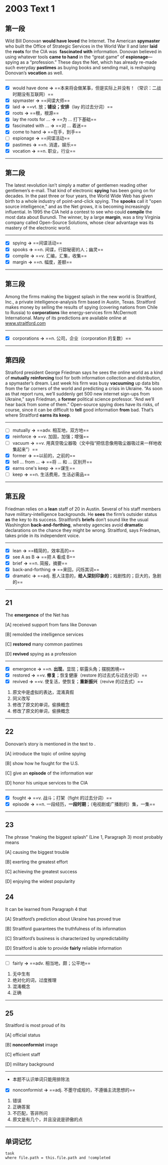 
# 2003 Text 1

## 第一段

Wild Bill Donovan **would have loved** the Internet. The American **spymaster** who built the Office of Strategic Services in the World War Ⅱ and later **laid** the **roots** for the CIA was  **fascinated with** information. Donovan believed in using whatever tools **came to hand** in the “great game” of **espionage**—spying as a “profession.” These days the Net, which has already re-made such everyday **pastimes** as buying books and sending mail, is reshaping Donovan’s **vocation** as well.

---

- [x] would have done **→** ==本来将会做某事，但是实际上并没有！（常识：二战时期没有互联网）==
- [x] spymaster **→** ==间谍大师==
- [x] laid **→** ==vt. 放；**铺设；安排**（lay 的过去分词）==
- [x] roots **→** ==根，根源==
- [x] lay the roots for ...  **→** ==为 ... 打下基础==
- [x] fascinated with ...  **→** ==对 ... 着迷==
- [x] come to hand **→** ==在手，到手==
- [ ] espionage **→** ==间谍活动==
- [x] pastimes **→** ==n. 消遣，娱乐==
- [x] vocation **→** ==n. 职业，行业==

---

## 第二段

The latest revolution isn’t simply a matter of gentlemen reading other gentlemen’s e-mail. That kind of electronic **spying** has been going on for decades. In the past three or four years, the World Wide Web has given birth to a whole industry of point-and-click spying. The **spooks** call it "open source intelligence," and as the Net grows, it is becoming increasingly influential. In 1995 the CIA held a contest to see who could **compile** the most data about Burundi. The winner, by a large **margin**, was a tiny Virginia company called Open-Source Solutions, whose clear advantage was its mastery of the electronic world.

---

- [x] spying **→** ==间谍活动==
- [x] spooks **→** ==n. 间谍，行踪秘密的人；幽灵==
- [x] compile **→** ==v. 汇编，汇集，收集==
- [x] margin **→** ==n. 幅度，差额==

---

## 第三段

Among the firms making the biggest splash in the new world is Straitford, Inc., a private intelligence-analysis firm based in Austin, Texas. Straitford makes money by selling the results of spying (covering nations from Chile to Russia) to **corporations** like energy-services firm McDermott International. Many of its predictions are available online at www.straitford.com

---

- [x] corporations **→** ==n. 公司，企业（corporation 的复数）==

---

## 第四段

Straiford president George Friedman says he sees the online world as a kind of **mutually** **reinforcing** tool for both information collection and distribution, a spymaster’s dream. Last week his firm was busy **vacuuming** up data bits from the far corners of the world and predicting a crisis in Ukraine. “As soon as that report runs, we’ll suddenly get 500 new internet sign-ups from Ukraine,” says Friedman, a **former** political science professor. “And we’ll hear back from some of them.” Open-source spying does have its risks, of course, since it can be difficult to **tell** good information **from** bad. That’s where Straitford **earns its keep**.

---

- [ ] mutually **→** ==adv. 相互地，双方地==
- [x] reinforce **→** ==v. 加固，加强；增强==
- [ ] vacuum **→** ==v. 用真空吸尘器吸（文中指“把信息像用吸尘器吸过来一样地收集起来”）==
- [x] former **→** ==以前的，之前的==
- [x] tell ... from ...  **→** ==将 ... 和 ... 区别开==
- [x] earns one's keep **→** ==谋生==
- [ ] keep **→** ==n. 生活费用，生活必需品==

---

## 第五段

Friedman relies on a **lean** staff of 20 in Austin. Several of his staff members have military-intelligence backgrounds. He **sees** the firm’s outsider status **as** the key to its success. Straitford’s **briefs** don’t sound like the usual Washington **back-and-forthing**, whereby agencies avoid **dramatic** declarations on the chance they might be wrong. Straitford, says Friedman, takes pride in its independent voice.

---

- [x] lean **→** ==精简的，效率高的==
- [x] see A as B **→** ==把 A 看成 B==
- [x] brief **→** ==n. 简报，摘要==
- [x] back-and-forthing **→** ==来回，闪烁其词==
- [x] dramatic **→** ==adj. 惹人注意的，**给人深刻印象的**；戏剧性的；巨大的，急剧的==

---

## 21

The **emergence** of the Net has

[A] received support from fans like Donovan 

[B] remolded the intelligence services

[C] **restored** many common pastimes

[D] **revived** spying as a profession

---

- [x] emergence **→** ==n. **出现**，显现；崭露头角；摆脱困境==
- [x] restored **→** ==v. **修复**；恢复健康（restore 的过去式与过去分词）==
- [x] revived **→** ==v. 使复活，使恢复；**重新振兴**（revive 的过去式）==
1. 原文中是虚拟的表达，混淆真假
2. 同义改写
3. 修改了原文的单词，偷换概念
4. 修改了原文的单词，偷换概念

---

## 22

Donovan’s story is mentioned in the text to	. 

[A] introduce the topic of online spying

[B] show how he fought for the U.S.

[C] give an **episode** of the information war 

[D] honor his unique services to the CIA

---

- [x] fought **→** ==v. 战斗；打架（fight 的过去分词）==
- [x] episode **→** ==n. 一段经历，**一段时期**；（电视剧或广播剧的）集，一集==

---

## 23

The phrase “making the biggest splash” (Line 1, Paragraph 3) most probably means

[A] causing the biggest trouble

[B] exerting the greatest effort

[C] achieving the greatest success 

[D] enjoying the widest popularity

## 24

It can be learned from Paragraph 4 that

[A] Straitford’s prediction about Ukraine has proved true 

[B] Straitford guarantees the truthfulness of its information 

[C] Straitford’s business is characterized by unpredictability 

[D] Straitford is able to provide **fairly** reliable information

---

- [ ] fairly **→** ==adv. 相当地，颇；公平地==
1. 无中生有
2. 绝对化的词，过度推理
3. 混淆概念
4. 正确

---

## 25

Straitford is most proud of its

[A] official status

[B] **nonconformist** image

[C] efficient staff

[D] military background

---

- 本题不认识单词只能用排除法
- [x] nonconformist **→** ==adj. 不墨守成规的，不遵循主流思想的==
1. 错误
2. 正确答案
3. 不匹配，答非所问
4. 原文是有几个，并且没说是骄傲的点

---

## 单词记忆

```dataview
task
where file.path = this.file.path and !completed
```